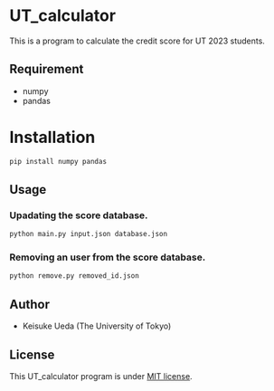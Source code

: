 # UT_calculator

This is a program to calculate the credit score for UT 2023 students.


## Requirement
* numpy
* pandas

# Installation
```bash
pip install numpy pandas
```

## Usage

### Upadating the score database.
```bash
python main.py input.json database.json
```

### Removing an user from the score database.
```bash
python remove.py removed_id.json
```

## Author
* Keisuke Ueda (The University of Tokyo)

## License
This UT_calculator program is under [MIT license](https://en.wikipedia.org/wiki/MIT_License).
